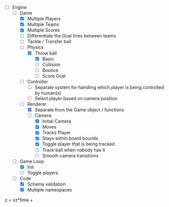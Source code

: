 - [ ] Engine
  - [ ] Game
    - [x] Multiple Players
    - [x] Multiple Teams
    - [x] Multiple Scores
    - [ ] Differentiate the Goal lines between teams
    - [ ] Tackle / Transfer ball
    - [ ] Physics
      - [x] Throw ball
        - [x] Basic
        - [ ] Collision
        - [ ] Bounce
        - [ ] Score Goal
    - [ ] Controller
      - [ ] Separate system for handling which player is being controlled by human(s)
      - [ ] Select player based on camera position
    - [ ] Renderer
      - [x] Separate from the Game object / functions
      - [ ] Camera
        - [x] Initial Camera
        - [x] Moves
        - [x] Tracks Player
        - [x] Stays within board bounds
        - [x] Toggle player that is being tracked
        - [ ] Track ball when nobody has it
        - [ ] Smooth camera transitions
  - [ ] Game Loop
    - [x] Init
    - [ ] Toggle players
  - [ ] Code
    - [x] Schema validation
    - [x] Multiple namespaces

z = vz*time + 